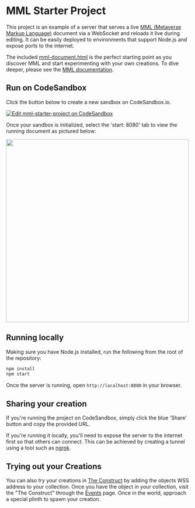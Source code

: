 # MML Starter Project

This project is an example of a server that serves a live
[MML (Metaverse Markup Language)](https://mml.io/) document via a WebSocket and reloads it live
during editing. It can be easily deployed to environments that support Node.js and expose ports to
the internet.

The included [mml-document.html](/src/mml-document.html) is the perfect starting point as you
discover MML and start experimenting with your own creations. To dive deeper, please see the
[MML documentation](https://mml.io/docs).

## Run on CodeSandbox

Click the button below to create a new sandbox on CodeSandbox.io.

[![Edit mml-starter-project on CodeSandbox](https://codesandbox.io/static/img/play-codesandbox.svg)](https://codesandbox.io/p/sandbox/gdfd4r)

Once your sandbox is initialized, select the 'start: 8080' tab to view the running document as
pictured below:

<img src="https://raw.githubusercontent.com/mml-io/mml-starter-project/main/CodeSandbox.png" width="500">

## Running locally

Making sure you have Node.js installed, run the following from the root of the repository:

```bash
npm install
npm start
```

Once the server is running, open `http://localhost:8080` in your browser.

## Sharing your creation

If you're running the project on CodeSandbox, simply click the blue 'Share' button and copy the
provided URL.

If you're running it locally, you'll need to expose the server to the internet first so that others
can connect. This can be achieved by creating a tunnel using a tool such as
[ngrok](https://ngrok.com).

## Trying out your Creations

You can also try your creations in [The Construct](https://construct.msquared.io/collection) by adding the objects WSS address to your collection. Once you have the object in your collection, visit the "The Construct" through the [Events](https://construct.msquared.io/) page. Once in the world, approach a special plinth to spawn your creation.
